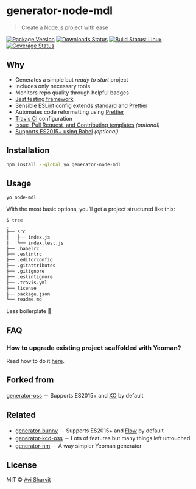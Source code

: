 # generator-node-mdl

> Create a Node.js project with ease

[![Package Version](https://img.shields.io/npm/v/generator-node-mdl.svg?style=flat-square)](https://www.npmjs.com/package/generator-node-mdl)
[![Downloads Status](https://img.shields.io/npm/dm/generator-node-mdl.svg?style=flat-square)](https://npm-stat.com/charts.html?package=generator-node-mdl&from=2016-04-01)
[![Build Status: Linux](https://img.shields.io/travis/sharvit/generator-node-mdl/master.svg?style=flat-square)](https://travis-ci.org/sharvit/generator-node-mdl)
[![Coverage Status](https://coveralls.io/repos/github/sharvit/generator-node-mdl/badge.svg?branch=master)](https://coveralls.io/github/sharvit/generator-node-mdl?branch=master)

## Why

- Generates a simple but _ready to start_ project
- Includes only necessary tools
- Monitors repo quality through helpful badges
- [Jest testing framework](https://facebook.github.io/jest)
- Sensible [ESLint](http://eslint.org) config extends [standard](https://github.com/standard/eslint-config-standard) and [Prettier](https://github.com/prettier/eslint-plugin-prettier)
- Automates code reformatting using [Prettier](https://github.com/prettier/prettier)
- [Travis CI](https://travis-ci.org) configuration
- [Issue, Pull Request, and Contributing templates](https://github.com/blog/2111-issue-and-pull-request-templates) _(optional)_
- [Supports ES2015+ using Babel](https://babeljs.io) _(optional)_

## Installation

```sh
npm install --global yo generator-node-mdl
```

## Usage

```sh
yo node-mdl
```

With the most basic options, youʼll get a project structured like this:

```sh
$ tree
.
├── src
│   ├── index.js
│   └── index.test.js
├── .babelrc
├── .eslintrc
├── .editorconfig
├── .gitattributes
├── .gitignore
├── .eslintignore
├── .travis.yml
├── license
├── package.json
└── readme.md
```

Less boilerplate 🎉

## FAQ

### How to upgrade existing project scaffolded with Yeoman?

Read how to do it [here](https://stackoverflow.com/a/18500003).

## Forked from

[generator-oss](https://github.com/luftywiranda13/generator-node-oss) － Supports ES2015+ and [XO](https://github.com/xojs/xo) by default

## Related

- [generator-bunny](https://github.com/luftywiranda13/generator-bunny) － Supports ES2015+ and [Flow](https://flow.org) by default
- [generator-kcd-oss](https://github.com/kentcdodds/generator-kcd-oss) － Lots of features but many things left untouched
- [generator-nm](https://github.com/sindresorhus/generator-nm) － A way simpler Yeoman generator

## License

MIT &copy; [Avi Sharvit](https://sharvit.github.io)

